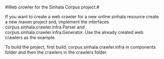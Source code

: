 #Web crowler for the Sinhala Corpus project.#

If you want to create a web crawler for a new online sinhala resource create a new maven project and, implement the interfaces corpus.sinhala.crawler.infra.Parser and corpus.sinhala.crawler.infra.Generator. Use the already created web crawlers as the example.

To build the project, first build, corpus.sinhala.crawler.infra in components folder and then the crawlers in the crawlers folder.
